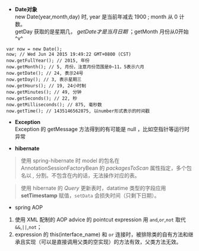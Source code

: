 
- **Date对象**    
new Date(year,month,day) 时, year 是当前年减去 1900 ; month 从 0 计数。    
getDay 获取的是星期几， *getDate才是当月日期* ；getMonth 月份从0开始 ^v^
```
var now = new Date();
now; // Wed Jun 24 2015 19:49:22 GMT+0800 (CST)
now.getFullYear(); // 2015, 年份
now.getMonth(); // 5, 月份，注意月份范围是0~11，5表示六月
now.getDate(); // 24, 表示24号
now.getDay(); // 3, 表示星期三
now.getHours(); // 19, 24小时制
now.getMinutes(); // 49, 分钟
now.getSeconds(); // 22, 秒
now.getMilliseconds(); // 875, 毫秒数
now.getTime(); // 1435146562875, 以number形式表示的时间戳
```
- **Exception**  
Exception 的 getMessage 方法得到的有可能是 null ，比如空指针等运行时异常

- **hibernate**

> 使用 spring-hibernate 时 model 的包名在 AnnotationSessionFactoryBean 的 *packagesToScan* 属性指定，多个包名以 *,* 分割。不包含在内的话，无法操作对应的表。

> 使用 hibernate 的 *Query* 更新表时，datatime 类型的字段应用 **setTimestamp** 赋值，`setData` 会损失时间（只剩下日期）。

- spring AOP
1. 使用 XML 配制的 AOP advice 的 pointcut expression 用 `and`,`or`,`not` 取代`&&`,`||`,`not`；     
2. expression 的 this(interface_name) 和 `or` 连接时，被排除类的自有方法和继承且实现（可以是直接调用父类的空实现）的方法有效，父类方法无效。     

